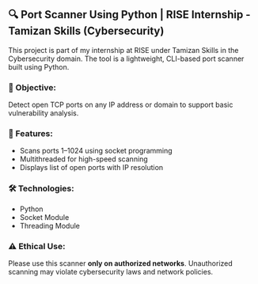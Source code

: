 ## 🔍 Port Scanner Using Python | RISE Internship - Tamizan Skills (Cybersecurity)

This project is part of my internship at RISE under Tamizan Skills in the Cybersecurity domain. The tool is a lightweight, CLI-based port scanner built using Python.

### 🔐 Objective:
Detect open TCP ports on any IP address or domain to support basic vulnerability analysis.

### 🚀 Features:
- Scans ports 1–1024 using socket programming
- Multithreaded for high-speed scanning
- Displays list of open ports with IP resolution

### 🛠️ Technologies:
- Python
- Socket Module
- Threading Module

### ⚠️ Ethical Use:
Please use this scanner **only on authorized networks**. Unauthorized scanning may violate cybersecurity laws and network policies.

